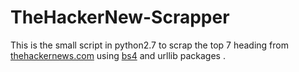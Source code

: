# TheHackerNew-Scrapper
This is the small script in python2.7  to scrap the top 7 heading from [thehackernews.com](http://thehackernews.com/) using [bs4](https://pypi.python.org/pypi/beautifulsoup4) and urllib packages .
